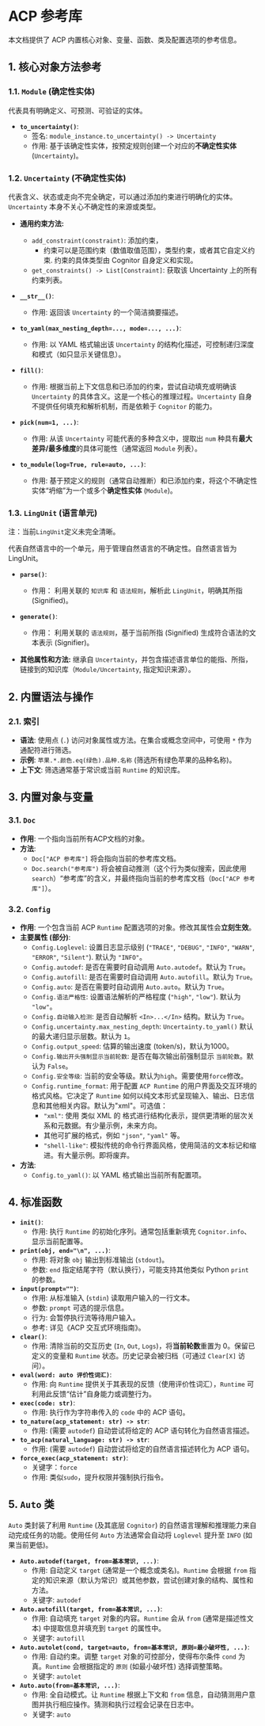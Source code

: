 # ACP 参考库
本文档提供了 ACP 内置核心对象、变量、函数、类及配置选项的参考信息。

## 1. 核心对象方法参考

### 1.1. `Module` (确定性实体)

代表具有明确定义、可预测、可验证的实体。

*   **`to_uncertainty()`**:
    *   签名: `module_instance.to_uncertainty() -> Uncertainty`
    *   作用: 基于该确定性实体，按预定规则创建一个对应的**不确定性实体** (`Uncertainty`)。

### 1.2. `Uncertainty` (不确定性实体)

代表含义、状态或走向不完全确定，可以通过添加约束进行明确化的实体。`Uncertainty` 本身不关心不确定性的来源或类型。

*   **通用约束方法:**
    - `add_constraint(constraint)`: 添加约束，
      * 约束可以是范围约束（数值取值范围），类型约束，或者其它自定义约束. 约束的具体类型由 Cognitor 自身定义和实现。
    - `get_constraints() -> List[Constraint]`: 获取该 Uncertainty 上的所有约束列表。

*   **`__str__()`**:
    *   作用: 返回该 `Uncertainty` 的一个简洁摘要描述。
*   **`to_yaml(max_nesting_depth=..., mode=..., ...)`**:
    *   作用: 以 YAML 格式输出该 `Uncertainty` 的结构化描述，可控制递归深度和模式（如只显示关键信息）。
*   **`fill()`**:
    *   作用: 根据当前上下文信息和已添加的约束，尝试自动填充或明确该 `Uncertainty` 的具体含义。这是一个核心的推理过程。`Uncertainty` 自身不提供任何填充和解析机制，而是依赖于 `Cognitor` 的能力。
*   **`pick(num=1, ...)`**:
    *   作用: 从该 `Uncertainty` 可能代表的多种含义中，提取出 `num` 种具有**最大差异/最多维度**的具体可能性（通常返回 `Module` 列表）。
*   **`to_module(log=True, rule=auto, ...)`**:
    *   作用: 基于预定义的规则（通常自动推断）和已添加约束，将这个不确定性实体“坍缩”为一个或多个**确定性实体** (`Module`)。

### 1.3. `LingUnit` (语言单元)
注：当前`LingUnit`定义未完全清晰。

代表自然语言中的一个单元，用于管理自然语言的不确定性。自然语言皆为 LingUnit。

*   **`parse()`**:
    *   作用： 利用关联的 `知识库` 和 `语法规则`，解析此 `LingUnit`，明确其所指 (Signified)。
*   **`generate()`**:
    *   作用： 利用关联的 `语法规则`，基于当前所指 (Signified) 生成符合语法的文本表示 (Signifier)。

*   **其他属性和方法:** 继承自 `Uncertainty`，并包含描述语言单位的能指、所指，链接到的知识库（`Module/Uncertainty`, 指定知识来源）。

## 2. 内置语法与操作

### 2.1. 索引

*   **语法**: 使用点 (`.`) 访问对象属性或方法。在集合或概念空间中，可使用 `*` 作为通配符进行筛选。
*   **示例**: `苹果.*.颜色.eq(绿色).品种.名称` (筛选所有绿色苹果的品种名称)。
*   **上下文**: 筛选通常基于常识或当前 `Runtime` 的知识库。

## 3. 内置对象与变量
### 3.1. `Doc`
* **作用**: 一个指向当前所有ACP文档的对象。
* **方法**:
	* `Doc["ACP 参考库"]` 将会指向当前的参考库文档。
	* `Doc.search("参考库")` 将会被自动推测（这个行为类似搜索，因此使用`search`）“参考库”的含义，并最终指向当前的参考库文档（`Doc["ACP 参考库"]`）。

### 3.2. `Config`

*   **作用**: 一个包含当前 ACP `Runtime` 配置选项的对象。修改其属性会**立刻生效**。
*   **主要属性 (部分)**:
    *   `Config.Loglevel`: 设置日志显示级别 (`"TRACE"`, `"DEBUG"`, `"INFO"`, `"WARN"`, `"ERROR"`, `"Silent"`). 默认为 `"INFO"`。
    *   `Config.autodef`: 是否在需要时自动调用 `Auto.autodef`。默认为 `True`。
    *   `Config.autofill`: 是否在需要时自动调用 `Auto.autofill`。默认为 `True`。
    *   `Config.auto`: 是否在需要时自动调用 `Auto.auto`。默认为 `True`。
    *   `Config.语法严格性`: 设置语法解析的严格程度 (`"high"`, `"low"`). 默认为 `"low"`。
    *   `Config.自动输入检测`: 是否自动解析 `<In>...</In>` 结构。默认为 `True`。
    *   `Config.uncertainty.max_nesting_depth`: `Uncertainty.to_yaml()` 默认的最大递归显示层数。默认为 `1`。
    *   `Config.output_speed`: 估算的输出速度 (token/s)，默认为1000。
    *   `Config.输出开头强制显示当前轮数`: 是否在每次输出前强制显示 `当前轮数`。默认为 `False`。
    *   `Config.安全等级`: 当前的安全等级。默认为`high`。需要使用`force`修改。
    *   `Config.runtime_format`: 用于配置 `ACP Runtime` 的用户界面及交互环境的格式风格。它决定了 `Runtime` 如何以纯文本形式呈现输入、输出、日志信息和其他相关内容。默认为"xml"。可选值：
	    *  `"xml"`: 使用 类似 XML 的 格式进行结构化表示，提供更清晰的层次关系和元数据。有少量示例，未来方向。
	    * 其他可扩展的格式，例如 `"json"`, `"yaml"` 等。
	    *  `"shell-like"`: 模拟传统的命令行界面风格，使用简洁的文本标记和缩进。有大量示例。即将废弃。
*   **方法**:
    *   `Config.to_yaml()`: 以 YAML 格式输出当前所有配置项。

## 4. 标准函数

*   **`init()`**:
    *   作用: 执行 `Runtime` 的初始化序列。通常包括重新填充 `Cognitor.info`、显示当前配置等。
*   **`print(obj, end="\n", ...)`**:
    *   作用: 将对象 `obj` 输出到标准输出 (`stdout`)。
    *   参数: `end` 指定结尾字符（默认换行），可能支持其他类似 Python `print` 的参数。
*   **`input(prompt="")`**:
    *   作用: 从标准输入 (`stdin`) 读取用户输入的一行文本。
    *   参数: `prompt` 可选的提示信息。
    *   行为: 会暂停执行流等待用户输入。
    *   参考: 详见《ACP 交互式环境指南》。
*   **`clear()`**:
    *   作用: 清除当前的交互历史 (`In`, `Out`, `Logs`)，将**当前轮数**重置为 0。保留已定义的变量和 `Runtime` 状态。历史记录会被归档（可通过 `Clear[X]` 访问）。
*   **`eval(word: auto 评价性词汇)`**:
    *   作用: 向 `Runtime` 提供关于其表现的反馈（使用评价性词汇），`Runtime` 可利用此反馈“估计”自身能力或调整行为。
*   **`exec(code: str)`**:
    *   作用: 执行作为字符串传入的 `code` 中的 ACP 语句。
*   **`to_nature(acp_statement: str) -> str`**:
    *   作用: (需要 `autodef`) 自动尝试将给定的 ACP 语句转化为自然语言描述。
*   **`to_acp(natural_language: str) -> str`**:
    *   作用: (需要 `autodef`) 自动尝试将给定的自然语言描述转化为 ACP 语句。
*   **`force_exec(acp_statement: str)`**:
	*   关键字：`force`
    *   作用: 类似`sudo`，提升权限并强制执行指令。

## 5. `Auto` 类

`Auto` 类封装了利用 `Runtime` (及其底层 `Cognitor`) 的自然语言理解和推理能力来自动完成任务的功能。使用任何 `Auto` 方法通常会自动将 `Loglevel` 提升至 `INFO` (如果当前更低)。

*   **`Auto.autodef(target, from=基本常识, ...)`**:
    *   作用: 自动定义 `target` (通常是一个概念或类名)。`Runtime` 会根据 `from` 指定的知识来源（默认为常识）或其他参数，尝试创建对象的结构、属性和方法。
    *   关键字: `autodef`
*   **`Auto.autofill(target, from=基本常识, ...)`**:
    *   作用: 自动填充 `target` 对象的内容。`Runtime` 会从 `from` (通常是描述性文本) 中提取信息并填充到 `target` 的属性中。
    *   关键字: `autofill`
*   **`Auto.autolet(cond, target=auto, from=基本常识, 原则=最小破坏性, ...)`**:
    *   作用: 自动约束。调整 `target` 对象的可控部分，使得布尔条件 `cond` 为真。`Runtime` 会根据指定的 `原则` (如最小破坏性) 选择调整策略。
    *   关键字: `autolet`
*   **`Auto.auto(from=基本常识, ...)`**:
    *   作用: 全自动模式。让 `Runtime` 根据上下文和 `from` 信息，自动猜测用户意图并执行相应操作。猜测和执行过程会记录在日志中。
    *   关键字: `auto`
